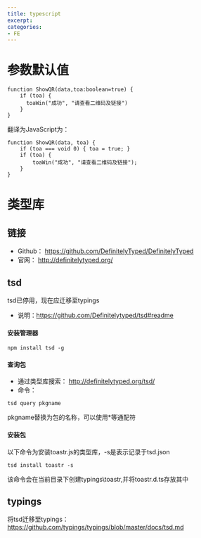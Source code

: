 ```yaml
---
title: typescript
excerpt: 
categories: 
- FE
---
```


# 参数默认值
```
function ShowQR(data,toa:boolean=true) {
    if (toa) {
      toaWin("成功", "请查看二维码及链接")
    }
}
```
翻译为JavaScript为：
```
function ShowQR(data, toa) {
    if (toa === void 0) { toa = true; }
    if (toa) {
        toaWin("成功", "请查看二维码及链接");
    }
}
```

# 类型库
## 链接
* Github： https://github.com/DefinitelyTyped/DefinitelyTyped
* 官网： http://definitelytyped.org/

## tsd
tsd已停用，现在应迁移至typings
* 说明：https://github.com/Definitelytyped/tsd#readme

#### 安装管理器
```
npm install tsd -g
```

#### 查询包
* 通过类型库搜索： http://definitelytyped.org/tsd/
* 命令：
```
tsd query pkgname
```
pkgname替换为包的名称，可以使用*等通配符

#### 安装包
以下命令为安装toastr.js的类型库，-s是表示记录于tsd.json 
```
tsd install toastr -s
```
该命令会在当前目录下创建typings\toastr,并将toastr.d.ts存放其中

## typings
将tsd迁移至typings：https://github.com/typings/typings/blob/master/docs/tsd.md
